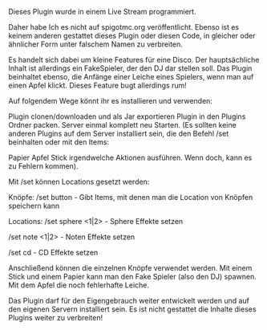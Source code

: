 Dieses Plugin wurde in einem Live Stream programmiert.

Daher habe Ich es nicht auf spigotmc.org veröffentlicht. Ebenso ist es keinem anderen gestattet dieses Plugin oder diesen Code, in gleicher oder ähnlicher Form unter falschem Namen zu verbreiten.

Es handelt sich dabei um kleine Features für eine Disco. Der hauptsächliche Inhalt ist allerdings ein FakeSpieler, der den DJ dar stellen soll. Das Plugin beinhaltet ebenso, die Anfänge einer Leiche eines Spielers, wenn man auf einen Apfel klickt. Dieses Feature bugt allerdings rum!

Auf folgendem Wege könnt ihr es installieren und verwenden:

Plugin clonen/downloaden und als Jar exportieren
Plugin in den Plugins Ordner packen.
Server einmal komplett neu Starten.
(Es sollten keine anderen Plugins auf dem Server installiert sein, die den Befehl /set beinhalten oder mit den Items:

Papier
Apfel
Stick
irgendwelche Aktionen ausführen. Wenn doch, kann es zu Fehlern kommen).

Mit /set können Locations gesetzt werden:

Knöpfe: /set button - Gibt Items, mit denen man die Location von Knöpfen speichern kann

Locations: /set sphere <1|2> - Sphere Effekte setzen

/set note <1|2> - Noten Effekte setzen

/set cd - CD Effekte setzen

Anschließend können die einzelnen Knöpfe verwendet werden. Mit einem Stick und einem Papier kann man den Fake Spieler (also den DJ) spawnen. Mit dem Apfel die noch fehlerhafte Leiche.

Das Plugin darf für den Eigengebrauch weiter entwickelt werden und auf den eigenen Servern installiert sein. Es ist nicht gestattet die Inhalte dieses Plugins weiter zu verbreiten!
